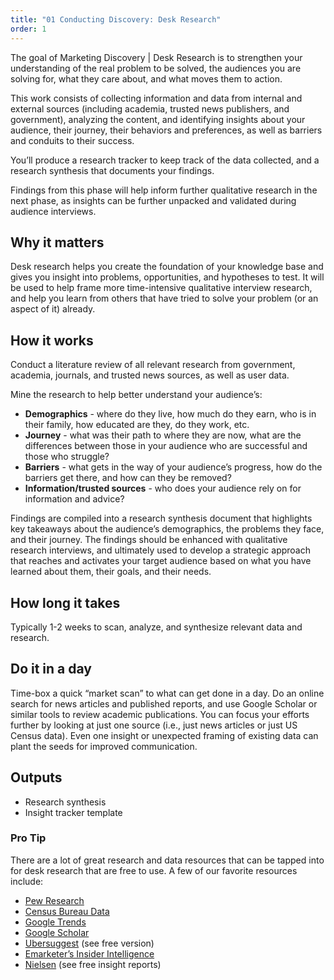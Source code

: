 ```yaml
---
title: "01 Conducting Discovery: Desk Research"
order: 1
---
```


The goal of Marketing Discovery \| Desk Research is to strengthen your understanding of the real problem to be solved, the audiences you are solving for, what they care about, and what moves them to action.

This work consists of collecting information and data from internal and external sources (including academia, trusted news publishers, and government), analyzing the content, and identifying insights about your audience, their journey, their behaviors and preferences, as well as barriers and conduits to their success. 

You’ll produce a research tracker to keep track of the data collected, and a research synthesis that documents your findings. 

Findings from this phase will help inform further qualitative research in the next phase, as insights can be further unpacked and validated during audience interviews.

## Why it matters

Desk research helps you create the foundation of your knowledge base and gives you insight into problems, opportunities, and hypotheses to test. It will be used to help frame more time-intensive qualitative interview research, and help you learn from others that have tried to solve your problem (or an aspect of it) already.

## How it works

Conduct a literature review of all relevant research from government, academia, journals, and trusted news sources, as well as user data.

Mine the research to help better understand your audience’s:

- **Demographics** - where do they live, how much do they earn, who is in their family, how educated are they, do they work, etc.
- **Journey** - what was their path to where they are now, what are the differences between those in your audience who are successful and those who struggle?
- **Barriers** - what gets in the way of your audience’s progress, how do the barriers get there, and how can they be removed?
- **Information/trusted sources** - who does your audience rely on for information and advice?

Findings are compiled into a research synthesis document that highlights key takeaways about the audience’s demographics, the problems they face, and their journey. The findings should be enhanced with qualitative research interviews, and ultimately used to develop a strategic approach that reaches and activates your target audience based on what you have learned about them, their goals, and their needs.

## How long it takes

Typically 1-2 weeks to scan, analyze, and synthesize relevant data and research.

## Do it in a day

Time-box a quick “market scan” to what can get done in a day. Do an online search for news articles and published reports, and use Google Scholar or similar tools to review academic publications. You can focus your efforts further by looking at just one source (i.e., just news articles or just US Census data). Even one insight or unexpected framing of existing data can plant the seeds for improved communication.

## Outputs

- Research synthesis
- Insight tracker template

<div class="usa-alert usa-alert--info margin-top-5">
    <div class="usa-alert__body">
        <h3 class="usa-alert__heading">Pro Tip</h3>
        <p class="usa-alert__text">
            There are a lot of great research and data resources that can be tapped into for desk research that are free to use. A few of our favorite resources include:
        </p>
        <p class="usa-alert__text">
            <ul>
                <li><a href="https://www.pewresearch.org/">Pew Research</a> </li>
                <li><a href="https://data.census.gov/">Census Bureau Data</a> </li>
                <li><a href="https://trends.google.com/trends/">Google Trends</a> </li>
                <li><a href="https://scholar.google.com/">Google Scholar</a> </li>
                <li><a href="https://neilpatel.com/ubersuggest/">Ubersuggest</a> (see free version)</li>
                <li><a href="https://www.emarketer.com/topics/category/emarketer">Emarketer’s Insider Intelligence</a></li>
                <li><a href="https://www.nielsen.com/insights/2021/insights/">Nielsen</a> (see free insight reports)</li>
            </ul>
        </p>
    </div>
</div>
